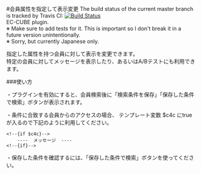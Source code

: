 #会員属性を指定して表示変更
The build status of the current master branch is tracked by Travis CI:
[![Build Status](https://travis-ci.org/ackintosh/Crazy4Customer.png)](https://travis-ci.org/ackintosh/Crazy4Customer)  
EC-CUBE plugin.  
※ Make sure to add tests for it. 
  This is important so I don't break it in a future version unintentionally.  
※ Sorry, but currently Japanese only.  

指定した属性を持つ会員に対して表示を変更できます。  
特定の会員に対してメッセージを表示したり、あるいはA/Bテストにも利用できます。  

###使い方

・プラグインを有効にすると、会員検索後に「検索条件を保存」「保存した条件で検索」ボタンが表示されます。  

・条件に合致する会員からのアクセスの場合、
テンプレート変数 $c4c にtrueが入るので下記のように利用してください。  

    <!--{if $c4c}-->
        ----  メッセージ  ----
    <!--{if}-->    

・保存した条件を確認するには、「保存した条件で検索」ボタンを使ってください。  

